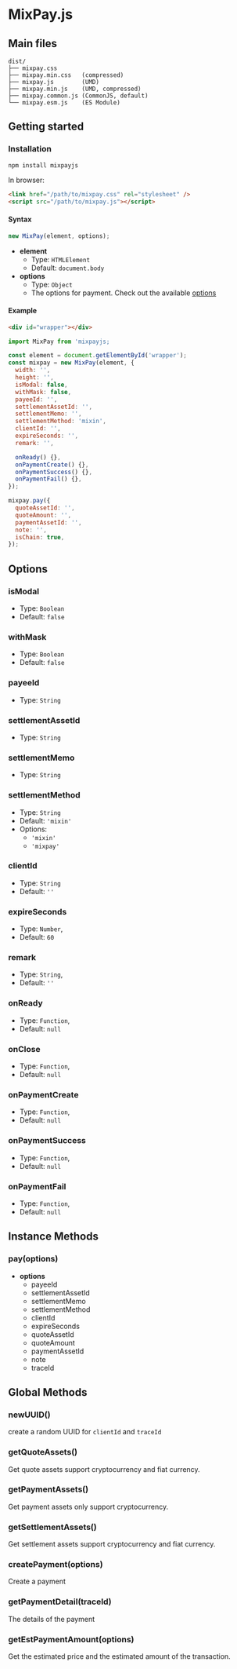 # MixPay.js

## Main files

```text
dist/
├── mixpay.css
├── mixpay.min.css   (compressed)
├── mixpay.js        (UMD)
├── mixpay.min.js    (UMD, compressed)
├── mixpay.common.js (CommonJS, default)
└── mixpay.esm.js    (ES Module)
```

## Getting started

### Installation

```shell
npm install mixpayjs
```

In browser:

```html
<link href="/path/to/mixpay.css" rel="stylesheet" />
<script src="/path/to/mixpay.js"></script>
```

#### Syntax

```js
new MixPay(element, options);
```

- **element**
  - Type: `HTMLElement`
  - Default: `document.body`
- **options**
  - Type: `Object`
  - The options for payment. Check out the available [options](#options)

#### Example

```html
<div id="wrapper"></div>
```

```js
import MixPay from 'mixpayjs;

const element = document.getElementById('wrapper');
const mixpay = new MixPay(element, {
  width: '',
  height: '',
  isModal: false,
  withMask: false,
  payeeId: '',
  settlementAssetId: '',
  settlementMemo: '',
  settlementMethod: 'mixin',
  clientId: '',
  expireSeconds: '',
  remark: '',

  onReady() {},
  onPaymentCreate() {},
  onPaymentSuccess() {},
  onPaymentFail() {},
});

mixpay.pay({
  quoteAssetId: '',
  quoteAmount: '',
  paymentAssetId: '',
  note: '',
  isChain: true,
});
```

## Options

### isModal

- Type: `Boolean`
- Default: `false`

### withMask

- Type: `Boolean`
- Default: `false`

### payeeId

- Type: `String`

### settlementAssetId

- Type: `String`

### settlementMemo

- Type: `String`

### settlementMethod

- Type: `String`
- Default: `'mixin'`
- Options:
  - `'mixin'`
  - `'mixpay'`

### clientId

- Type: `String`
- Default: `''`

### expireSeconds

- Type: `Number`,
- Default: `60`

### remark

- Type: `String`,
- Default: `''`

### onReady

- Type: `Function`,
- Default: `null`

### onClose

- Type: `Function`,
- Default: `null`

### onPaymentCreate

- Type: `Function`,
- Default: `null`

### onPaymentSuccess

- Type: `Function`,
- Default: `null`

### onPaymentFail

- Type: `Function`,
- Default: `null`

## Instance Methods

### pay(options)

- **options**
  - payeeId
  - settlementAssetId
  - settlementMemo
  - settlementMethod
  - clientId
  - expireSeconds
  - quoteAssetId
  - quoteAmount
  - paymentAssetId
  - note
  - traceId

## Global Methods

### newUUID()

create a random UUID for `clientId` and `traceId`

### getQuoteAssets()

Get quote assets support cryptocurrency and fiat currency.

### getPaymentAssets()

Get payment assets only support cryptocurrency.

### getSettlementAssets()

Get settlement assets support cryptocurrency and fiat currency.

### createPayment(options)

Create a payment

### getPaymentDetail(traceId)

The details of the payment

### getEstPaymentAmount(options)

Get the estimated price and the estimated amount of the transaction.
